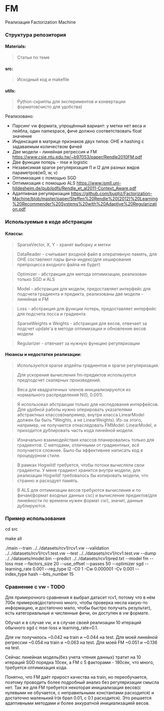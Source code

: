 # FM
Реализация Factorization Machine

### Структура репозитория

#### Materials:
> Статьи по теме

#### src:
> Исходный код и makefile

#### utils: 
> Python-скрипты для экспериментов и конвертации форматов(чисто для удобства)

Реализовано:
* Парсинг vw формата, упрощённый вариант: у метки нет веса и лейбла, один namespace, фиче должно соответствовать float значение
* Индексация в матрице признаков двух типов: OHE и hashing с задаваемым количеством фичей
* Две модели - линейная регрессия и FM https://www.csie.ntu.edu.tw/~b97053/paper/Rendle2010FM.pdf
* Две функции потерь - mse и logistic
* Независимая sparse регуляризация l1 и l2 для разных видов параметров(w0, w, v)
* Оптимизация с помощью SGD
* Оптимизация с помощью ALS https://www.ismll.uni-hildesheim.de/pub/pdfs/Rendle_et_al2011-Context_Aware.pdf
* Адаптивная регуляризация https://github.com/buptjz/Factorization-Machine/blob/master/paper/Steffen%20Rendle%20(2012)%20Learning%20Recommender%20Systems%20with%20Adaptive%20Regularization.pdf


### Используемые в коде абстракции

#### Классы:
> SparseVector, X, Y - хранят выборку и метки

> DataReader - считывает входной файл в оперативную память, для OHE составляют пары фича-индекс(для хеширования препроцесса входного файла не будет)

> Optimizer - абстракция для метода оптимизации, реализован только SGD и ALS

> Model - абстракция для модели, предоставляет интерфейс для подсчета градиента и предикта, реализованы две модели - линейная и FM

> Loss - абстракция для функции потерь, предоставляет интерфейс для подсчета лосса и градиента

> SparseWeights и Weights - абстракция для весов, отвечает за подсчет update'а в методе оптимизации и обновление весов модели

> Regularizer - отвечает за нужную функцию регуляризации

#### Нюансы и недостатки реализации:

> Используются sparse апдейты градиeнтов и sparse регуляризация.

> Для ускорения вычисления fm-предиктов используется предподсчет скалярных произведений.

> Веса для квадратичных членов инициализируются из нормального распределения N(0, 0.001).

> Я использовал абстракции только для наследования интерфейсов. Для удобной работы нужно оперировать указателями абстрактных классов(например, внутри класса LinearModel должен бы быть *Weights, а не LinearWeights). Из-за этого, например, не получается отнаследовать FMModel: LinearModel, и приходится дублировать часть кода линейной модели.

> Изначально взаимодействия классов планировались только для градиентов. С методами, отличными от градиентных, всё получается сложнее. Было бы эффективнее написать код в процедурном стиле.

> В рамках Hogwild! требуется, чтобы потоки вычисляли свои градиенты. У меня градиент хранится внутри модели, для реализации Hogwild! требовалось бы копировать модели, что странно и расходует память.

> В ALS для оптимизации весов требуются вычисления и по фичам(формат входных данных csc) и вычисление предиктов(для линейности по времени нужен формат csr), значит, данные дублируются.


### Пример использования

cd src

make all

./main --train ../../datasets/rcv1/rcv1.vw --validation ../../datasets/rcv1/rcv1.test.vw --test ../../datasets/rcv1/rcv1.test.vw --dump ../../datasets/model.bin --predict ../../datasets/rcv1/pred.txt --model fm --loss mse --factors_size 20 --use_offset --passes 50 --optimizer sgd --learning_rate 0.001 --reg_type l2 -C0 1 -Cw 0.000001 -Cv 0.001 --index_type hash --bits_number 15


### Сравнение c vw - TODO
Для примерочного сравнения я выбрал датасет rcv1, потому что в нём 700к примеров(достаточно много, чтобы проверка несла какую-то информацию, и достаточно мало, чтобы быстро получать результат), есть категориальные и численные фичи, он доступен в vw формате. 

Обучал и в случае vw, и в случае своей реализации 10 итераций обычного sgd с mse-loss и learning_rate=0.1. 

Для vw получилось ~0.042 на train и ~0.044 на test.
Для моей линейной регрессии ~0.054 на train и ~0.063 на test.
Для моей FM ~0.051 и ~0.136 на test.

Сейчас линейная модель(без учета чтения данных) тратит на 10 итераций SGD порядка 10сек, а FM c 5 факторами - 180сек, что много, требуется оптимизация кода.

Понятно, что FM даёт прирост качества на train, но переобучается, поэтому проводить более подробный анализ без регуляризации смысла нет. Так же для FM требуется некоторая инициализация весов(с нулевыми не обучается, с неправильными константами расходится) и достаточно маленький lr(я брал 0.01, c 0.1 расходится). Это решается адаптивными методами и более аккуратной инициализацией весов.

